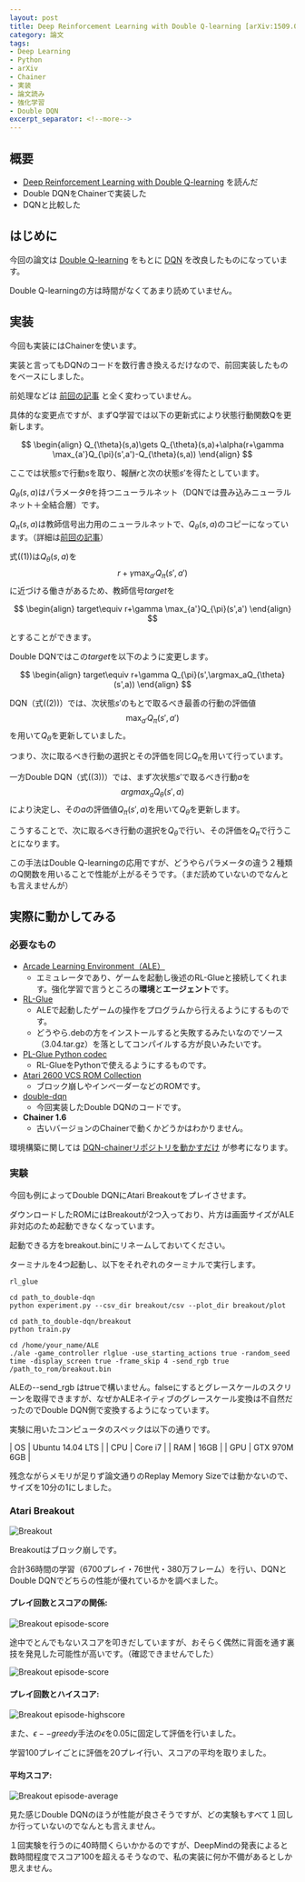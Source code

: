 ```yaml
---
layout: post
title: Deep Reinforcement Learning with Double Q-learning [arXiv:1509.06461]
category: 論文
tags:
- Deep Learning
- Python
- arXiv
- Chainer
- 実装
- 論文読み
- 強化学習
- Double DQN
excerpt_separator: <!--more-->
---
```


## 概要

- [Deep Reinforcement Learning with Double Q-learning](http://arxiv.org/abs/1509.06461) を読んだ
- Double DQNをChainerで実装した
- DQNと比較した

<!--more-->

## はじめに

今回の論文は [Double Q-learning](http://papers.nips.cc/paper/3964-double-q-learning.pdf) をもとに [DQN](http://arxiv.org/abs/1312.5602) を改良したものになっています。

Double Q-learningの方は時間がなくてあまり読めていません。

## 実装

今回も実装にはChainerを使います。

実装と言ってもDQNのコードを数行書き換えるだけなので、前回実装したものをベースにしました。

前処理などは [前回の記事](/2016/03/06/human-level-control-through-deep-reinforcement-learning/) と全く変わっていません。

具体的な変更点ですが、まずQ学習では以下の更新式により状態行動関数Qを更新します。

$$
	\begin{align}
		Q_{\theta}(s,a)\gets Q_{\theta}(s,a)+\alpha(r+\gamma \max_{a'}Q_{\pi}(s',a')-Q_{\theta}(s,a))
	\end{align}
$$

ここでは状態$s$で行動$s$を取り、報酬$r$と次の状態$s'$を得たとしています。

$Q_{\theta}(s,a)$はパラメータ$\theta$を持つニューラルネット（DQNでは畳み込みニューラルネット＋全結合層）です。

$Q_{\pi}(s,a)$は教師信号出力用のニューラルネットで、$Q_{\theta}(s,a)$のコピーになっています。（詳細は[前回の記事](/2016/03/06/human-level-control-through-deep-reinforcement-learning/)）

式((1))は$Q_{\theta}(s,a)$を$$r+\gamma \max_{a'}Q_{\pi}(s',a')$$に近づける働きがあるため、教師信号$target$を

$$
	\begin{align}
		target\equiv r+\gamma \max_{a'}Q_{\pi}(s',a')
	\end{align}
$$

とすることができます。

Double DQNではこの$target$を以下のように変更します。

$$
	\begin{align}
		target\equiv r+\gamma Q_{\pi}(s',\argmax_aQ_{\theta}(s',a))
	\end{align}
$$

DQN（式((2))）では、次状態$s'$のもとで取るべき最善の行動の評価値$$\max_{a'}Q_{\pi}(s',a')$$を用いて$Q_{\theta}$を更新していました。

つまり、次に取るべき行動の選択とその評価を同じ$Q_{\pi}$を用いて行っています。

一方Double DQN（式((3))）では、まず次状態$s'$で取るべき行動$a$を$$argmax_aQ_{\theta}(s',a)$$により決定し、その$a$の評価値$Q_{\pi}(s',a)$を用いて$Q_{\theta}$を更新します。

こうすることで、次に取るべき行動の選択を$Q_{\theta}$で行い、その評価を$Q_{\pi}$で行うことになります。

この手法はDouble Q-learningの応用ですが、どうやらパラメータの違う２種類のQ関数を用いることで性能が上がるそうです。（まだ読めていないのでなんとも言えませんが）


## 実際に動かしてみる

### 必要なもの

- [Arcade Learning Environment（ALE）](http://www.arcadelearningenvironment.org/)
	- エミュレータであり、ゲームを起動し後述のRL-Glueと接続してくれます。強化学習で言うところの**環境**と**エージェント**です。
- [RL-Glue](https://code.google.com/archive/p/rl-glue-ext/wikis/RLGlueCore.wiki)
	- ALEで起動したゲームの操作をプログラムから行えるようにするものです。
	- どうやら.debの方をインストールすると失敗するみたいなのでソース（3.04.tar.gz）を落としてコンパイルする方が良いみたいです。
- [PL-Glue Python codec](https://sites.google.com/a/rl-community.org/rl-glue/Home/Extensions/python-codec)
	- RL-GlueをPythonで使えるようにするものです。
- [Atari 2600 VCS ROM Collection](http://www.atarimania.com/rom_collection_archive_atari_2600_roms.html)
	- ブロック崩しやインベーダーなどのROMです。
- [double-dqn](https://github.com/musyoku/double-dqn)
	- 今回実装したDouble DQNのコードです。
- **Chainer 1.6**
	- 古いバージョンのChainerで動くかどうかはわかりません。

環境構築に関しては [DQN-chainerリポジトリを動かすだけ](http://vaaaaaanquish.hatenablog.com/entry/2015/12/11/215417) が参考になります。

### 実験

今回も例によってDouble DQNにAtari Breakoutをプレイさせます。

ダウンロードしたROMにはBreakoutが2つ入っており、片方は画面サイズがALE非対応のため起動できなくなっています。

起動できる方をbreakout.binにリネームしておいてください。

ターミナルを4つ起動し、以下をそれぞれのターミナルで実行します。

```
rl_glue
```

```
cd path_to_double-dqn
python experiment.py --csv_dir breakout/csv --plot_dir breakout/plot
```

```
cd path_to_double-dqn/breakout
python train.py
```

```
cd /home/your_name/ALE
./ale -game_controller rlglue -use_starting_actions true -random_seed time -display_screen true -frame_skip 4 -send_rgb true /path_to_rom/breakout.bin
```

ALEの--send_rgb はtrueで構いません。falseにするとグレースケールのスクリーンを取得できますが、なぜかALEネイティブのグレースケール変換は不自然だったのでDouble DQN側で変換するようになっています。

実験に用いたコンピュータのスペックは以下の通りです。

| OS            | Ubuntu 14.04 LTS | 
| CPU           | Core i7          | 
| RAM           | 16GB             | 
| GPU           | GTX 970M 6GB     | 


残念ながらメモリが足りず論文通りのReplay Memory Sizeでは動かないので、サイズを10分の1にしました。

### Atari Breakout

![Breakout](/images/post/2016-03-06/breakout_result.gif)

Breakoutはブロック崩しです。

合計36時間の学習（6700プレイ・76世代・380万フレーム）を行い、DQNとDouble DQNでどちらの性能が優れているかを調べました。

#### プレイ回数とスコアの関係:

![Breakout episode-score](/images/post/2016-03-16/breakout_episode_reward.png)

途中でとんでもないスコアを叩きだしていますが、おそらく偶然に背面を通す裏技を発見した可能性が高いです。（確認できませんでした）

![Breakout episode-score](/images/post/2016-03-16/breakout_episode_reward_comparison.png)

#### プレイ回数とハイスコア:

![Breakout episode-highscore](/images/post/2016-03-16/breakout_training_episode_highscore.png)

また、$\epsilon--greedy$手法の$\epsilon$を$0.05$に固定して評価を行いました。

学習100プレイごとに評価を20プレイ行い、スコアの平均を取りました。

#### 平均スコア:

![Breakout episode-average](/images/post/2016-03-16/breakout_evaluation_episode_reward.png)

見た感じDouble DQNのほうが性能が良さそうですが、どの実験もすべて１回しか行っていないのでなんとも言えません。

１回実験を行うのに40時間くらいかかるのですが、DeepMindの発表によると数時間程度でスコア100を超えるそうなので、私の実装に何か不備があるとしか思えません。